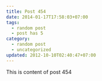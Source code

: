 ```yaml
---
title: Post 454
date: 2014-01-17T17:58:03+07:00
tags:
  - random post
  - post has 5
category:
  - random post
  - uncategorized
updated: 2012-10-10T02:40:47+07:00
---
```

This is content of post 454